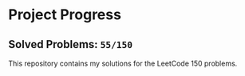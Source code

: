 # Project Progress

## Solved Problems: `55/150`
This repository contains my solutions for the LeetCode 150 problems.
